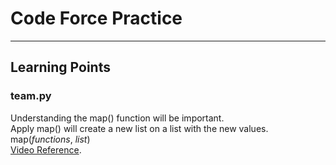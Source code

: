 # Code Force Practice
---
## Learning Points
### team.py  
Understanding the map() function will be important.  
Apply map() will create a new list on a list with the new values.  
map(<i>functions</i>, <i>list</i>)  
[Video Reference](https://www.youtube.com/watch?v=H1FD2IObWhg).  

